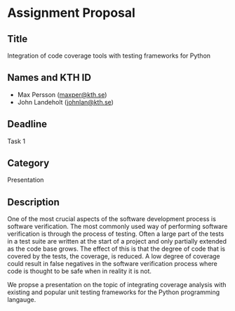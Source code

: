 # Assignment Proposal

## Title

Integration of code coverage tools with testing frameworks for Python

## Names and KTH ID

- Max Persson (maxper@kth.se)
- John Landeholt (johnlan@kth.se)

## Deadline

Task 1

## Category

Presentation

## Description

One of the most crucial aspects of the software development process is software verification. The most commonly used way of performing software verification is through the process of testing. Often a large part of the tests in a test suite are written at the start of a project and only partially extended as the code base grows. The effect of this is that the degree of code that is covered by the tests, the coverage, is reduced. A low degree of coverage could result in false negatives in the software verification process where code is thought to be safe when in reality it is not. 

We propse a presentation on the topic of integrating coverage analysis with existing and popular unit testing frameworks for the Python programming langauge. 